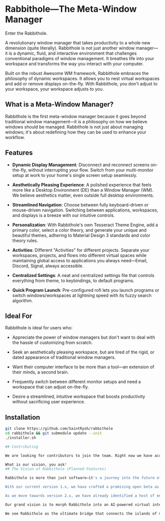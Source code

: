 # Rabbithole—The Meta-Window Manager
Enter the Rabbithole.

A revolutionary window manager that takes productivity to a whole new dimension (quite literally). Rabbithole is not just another window manager—it is a dynamic, fluid, and interactive environment that challenges conventional paradigms of window management. It breathes life into your workspace and transforms the way you interact with your computer.

Built on the robust Awesome WM framework, Rabbithole embraces the philosophy of dynamic workspaces. It allows you to nest virtual workspaces and add or remove displays on-the-fly. With Rabbithole, you don't adjust to your workspace, your workspace adjusts to you.
## What is a Meta-Window Manager?

Rabbithole is the first meta-window manager because it goes beyond traditional window management—it is a philosophy on how we believe windows should be managed. Rabbithole is not just about managing windows; it's about redefining how they can be used to enhance your workflow.
## Features

- **Dynamic Display Management**: Disconnect and reconnect screens on-the-fly, without interrupting your flow. Switch from your multi-monitor setup at work to your home's single screen setup seamlessly.

- **Aesthetically Pleasing Experience**: A polished experience that feels more like a Desktop Environment (DE) than a Window Manager (WM). We believe aesthetics matter, even outside full desktop environments.

- **Streamlined Navigation**: Choose between fully keyboard-driven or mouse-driven navigation. Switching between applications, workspaces, and displays is a breeze with our intuitive controls.

- **Personalization**: With Rabbithole's own Tesseract Theme Engine, add a primary color, select a color theory, and generate your unique and beautiful themes, adhering to Material Design 3 standards and color theory rules.

- **Activities**: Different "Activities" for different projects. Separate your workspaces, projects, and flows into different virtual spaces while maintaining global access to applications you always need—Email, Discord, Signal, always accessible.

- **Centralized Settings**: A neat and centralized settings file that controls everything from theme, to keybindings, to default programs.

- **Quick Program Launch**: Pre-configured rofi lets you launch programs or switch windows/workspaces at lightning speed with its fuzzy search algorithm.

## Ideal For

Rabbithole is ideal for users who:

- Appreciate the power of window managers but don't want to deal with the hassle of customizing from scratch.

- Seek an aesthetically pleasing workspace, but are tired of the rigid, or dated appearance of traditional window managers.

- Want their computer interface to be more than a tool—an extension of their minds, a second brain.

- Frequently switch between different monitor setups and need a workspace that can adjust on-the-fly.

- Desire a streamlined, intuitive workspace that boosts productivity without sacrificing user experience.



## Installation

```bash
git clone https://github.com/SaintRyoh/rabbithole
cd rabbithole && git submodule update --init
./installer.sh

## Contributing

We are looking for contributors to join the team. Right now we have accomplished a lot between two extremely tight-knit engineers, with the same vision, and complimentary programming. We are looking for others who fit our vision!

What is our vision, you ask?
## The Vision of Rabbithole (Planned Features)

Rabbithole is more than just software—it's a journey into the future of digital spaces, and we have the roadmap charted out. 

With our current version 1.x, we have crafted a promising open beta as our proof-of-concept, which is our first step into this grand adventure. Our intention is not only to showcase the potential of Rabbithole, but also to invite the community into the development process. We are eager to know your thoughts, ideas, and feedback as we strive to fill a distinct, yet unexplored niche that caters to users like us.

As we move towards version 2.x, we have already identified a host of enhancements and features we want to incorporate. We love Awesome WM, but its incompatibility with Wayland and the bugs laden within picom have motivated us to push the boundaries, because we have pushed AWM near its limitations. Even though X isn't disappearing anytime soon, we are setting our sights towards the future of Virtual Reality (VR) and Augmented Reality (AR) interfaces. We have a few options in front of us. But this will likely require programming an entirely new framework from the ground up, or continuing where others have left off. We are open to ideas.

Our grand vision is to morph Rabbithole into an AI-powered virtual interface that offers full compatibility with all of your devices. Be it your mobile, PC, or VR/AR headsets, we aim to provide a seamless, unified, and immersive experience across all platforms.

We see Rabbithole as the ultimate bridge that connects the islands of mobile and desktop computing, culminating in a singular, coherent user experience. Join us in our journey to make this vision a reality.
